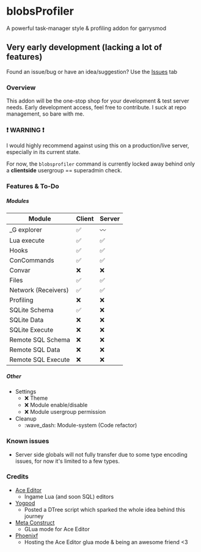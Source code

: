 # blobsProfiler
A powerful task-manager style &amp; profiling addon for garrysmod

## Very early development (lacking a lot of features)
Found an issue/bug or have an idea/suggestion? Use the [Issues](https://github.com/blobles-dev/blobsProfiler/issues "Issues") tab
### Overview
This addon will be the one-stop shop for your development & test server needs.
Early development access, feel free to contribute.
I suck at repo management, so bare with me.

### :exclamation: WARNING :exclamation:
I would highly recommend against using this on a production/live server, especially in its current state.

For now, the `blobsprofiler` command is currently locked away behind only a **clientside** usergroup == superadmin check.

### Features & To-Do
##### Modules
| Module | Client | Server  |
| ------------ | ------------ | ------------ |
| _G explorer | :white_check_mark: | :wavy_dash: |
| Lua execute | :white_check_mark: | :white_check_mark: |
| Hooks | :white_check_mark: | :white_check_mark: |
| ConCommands  | :white_check_mark: | :white_check_mark: |
| Convar | :x: | :x: |
| Files | :white_check_mark: | :white_check_mark: |
|  Network (Receivers)  | :white_check_mark: | :white_check_mark: |
| Profiling | :x: | :x: |
| SQLite Schema | :white_check_mark: | :x: |
| SQLite Data | :x: | :x: |
| SQLite Execute | :x: | :x: |
| Remote SQL Schema | :x: | :x: |
| Remote SQL Data | :x: | :x: |
| Remote SQL Execute | :x: | :x: |

##### Other
- Settings
  - :x: Theme
  - :x: Module enable/disable
  - :x: Module usergroup permission
- Cleanup
  - :wave_dash: Module-system (Code refactor)

### Known issues
- Server side globals will not fully transfer due to some type encoding issues, for now it's limited to a few types.

### Credits
- [Ace Editor](https://ace.c9.io/ "Ace Editor")
   - Ingame Lua (and soon SQL) editors
- [Yogpod](https://github.com/Yogpod "Yogpod")
  - Posted a DTree script which sparked the whole idea behind this journey
- [Meta Construct](https://github.com/Metastruct "Meta Construct")
  - GLua mode for Ace Editor
- [Phoenixf](https://github.com/phoen1xf/ "Phoenixf")
  - Hosting the Ace Editor glua mode & being an awesome friend <3
